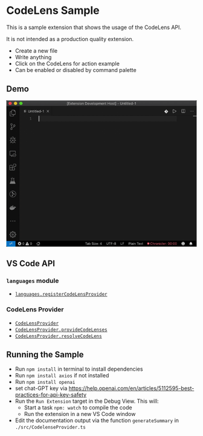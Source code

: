 # CodeLens Sample

This is a sample extension that shows the usage of the CodeLens API.

It is not intended as a production quality extension.

- Create a new file
- Write anything
- Click on the CodeLens for action example
- Can be enabled or disabled by command palette

## Demo

![demo](demo.gif)

## VS Code API

### `languages` module

- [`languages.registerCodeLensProvider`](https://code.visualstudio.com/api/references/vscode-api#languages.registerCodeLensProvider)

### CodeLens Provider

- [`CodeLensProvider`](https://code.visualstudio.com/api/references/vscode-api#CodeLensProvider)
- [`CodeLensProvider.provideCodeLenses`](https://code.visualstudio.com/api/references/vscode-api#CodeLensProvider.provideCodeLenses)
- [`CodeLensProvider.resolveCodeLens`](https://code.visualstudio.com/api/references/vscode-api#CodeLensProvider.resolveCodeLens)

## Running the Sample

- Run `npm install` in terminal to install dependencies
- Run `npm install axios` if not installed
- Run `npm install openai`
- set chat-GPT key via https://help.openai.com/en/articles/5112595-best-practices-for-api-key-safety
- Run the `Run Extension` target in the Debug View. This will:
	- Start a task `npm: watch` to compile the code
	- Run the extension in a new VS Code window
- Edit the documentation output via the function `generateSummary` in `./src/CodelenseProvider.ts` 
